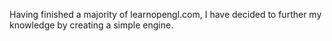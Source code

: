 Having finished a majority of learnopengl.com, I have decided to further my knowledge by creating a simple engine.
